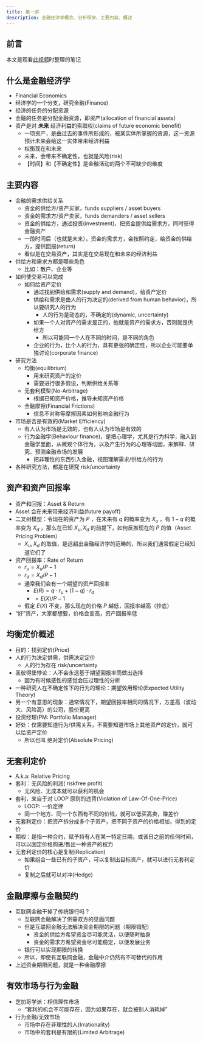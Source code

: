 ```yaml
---
title: 第一讲
description: 金融经济学概念、分析框架、主要内容、概述
---
```


## 前言

本文是观看[此视频](https://www.bilibili.com/video/BV1Bx411d714)时整理的笔记

## 什么是金融经济学

- Financial Economics
- 经济学的一个分支，研究金融(Finance)
- 经济的任务的分配资源
- 金融的任务是分配金融资源，即资产(allocation of financial assets)
- 资产是对 **未来** 经济利益的索取权(claims of future economic benefit)
  - 一项资产，是由过去的事件所形成的，被某实体所掌握的资源，这一资源预计未来会给这一实体带来经济利益
  - 权衡现在和未来
  - 未来，会带来不确定性，也就是风险(risk)
  - 【时间】和【不确定性】是金融活动的两个不可缺少的维度

## 主要内容

- 金融的需求供给关系
  - 资金的供给方/资产买家，funds suppliers / asset buyers
  - 资金的需求方/资产卖家，funds demanders / asset sellers
  - 资金的供给方，通过投资(investment)，把资金提供给需求方，同时获得金融资产
  - 一段时间后（也就是未来），资金的需求方，会按照约定，给资金的供给方，提供回报(return)
  - 看似是在交易资产，其实是在交易现在和未来的经济利益
- 供给方和需求方都是哪些角色
  - 比如：散户、企业等
- 如何使交易可以完成
  - 如何给资产定价
    - 通过找到供给和需求(supply and demand)，给资产定价
    - 供给和需求是由人的行为决定的(derived from human behavior)，所以要研究人的行为
      - 人的行为是动态的，不确定的(dynamic, uncertainty)
    - 如果一个人对资产的需求是正的，他就是资产的需求方，否则就是供给方
      - 所以可能同一个人在不同的时间，是不同的角色
    - 企业的行为，比个人的行为，具有更强的确定性，所以企业可能要单独讨论(corporate finance)
- 研究方法
  - 均衡(equilibrium)
    - 用来研究资产的定价
    - 需要进行很多假设，判断供给关系等
  - 无套利模型(No-Arbitrage)
    - 根据已知资产价格，推导未知资产价格
  - 金融摩擦(Financial Frictions)
    - 信息不对称等摩擦因素如何影响金融行为
- 市场是否是有效的(Market Efficiency)
  - 有人认为市场是无效的，也有人认为市场是有效的
  - 行为金融学(Behaviour finance)，是把心理学，尤其是行为科学，融入到金融学里面，从微观个体行为，以及产生行为的心理等动因，来解释、研究、预测金融市场的发展
    - 把非理性的东西引入金融，视图理解需求/供给方的行为
- 各种研究方法，都是在研究 risk/uncertainty

## 资产和资产回报率

- 资产和回报：Asset & Return
- Asset 会在未来带来经济利益(future payoff)
- 二叉树模型：令现在的资产为 $P$ ，在未来有 $q$ 的概率变为 $X_u$ ，有 $1-q$ 的概率变为 $X_d$ ，那么在已知 $X_u, X_d$ 的前提下，如何反推现在的 $P$ 的值（Asset Pricing Problem）
  - $X_u, X_d$ 的取值，是远超出金融经济学的范畴的，所以我们通常假定已经知道它们了
- 资产回报率：Rate of Return
  - $r_u = X_u / P - 1$
  - $r_d = X_d / P - 1$
  - 通常我们会有一个期望的资产回报率
    - $E(R) = q \cdot r_u + (1-q) \cdot r_d$
    - $= E(X) / P - 1$
  - 假定 $E(X)$ 不变，那么现在的价格 $P$ 越低，回报率越高（抄底）
- “好”资产，大家都想要，价格会变高，资产回报率低

## 均衡定价概述

- 目的：找到定价(Price)
- 人的行为决定供需，供需决定定价
  - 人的行为存在 risk/uncertainty
- 圣彼得堡悖论：人不会永远基于期望回报率而做出选择
  - 因为有时候感性的感觉会压过理性的分析
- 一种研究人在不确定性下的行为的理论：期望效用理论(Expected Utility Theory)
- 另一个有意思的现象：通常情况下，期望回报率相同的情况下，方差高（波动大、风险高）的公司，股价更高
- 投资经理(PM: Portfolio Manager)
- 好处：仅需要知道行为/供需关系，不需要知道市场上其他资产的定价，就可以给资产定价
  - 所以也叫 绝对定价(Absolute Pricing)

## 无套利定价

- A.k.a: Relative Pricing
- 套利：无风险的利润( riskfree profit)
  - 无风险、无成本就可以获利的机会
- 套利，来自于对 LOOP 原则的违背(Violation of Law-Of-One-Price)
  - LOOP: 一价定律
  - 同一个地方、同一个东西有不同的价钱，就可以低买高卖，赚差价
- 无套利定价：把资产拆分成多个子资产，把不同子资产的价格相加，得到的定价
- 期权：是指一种合约，赋予持有人在某一特定日期，或该日之前的任何时间，可以以固定价格购进/售出一种资产的权力
- 无套利定价的核心是复制(Replication)
  - 如果组合一些已有的子资产，可以复制出目标资产，就可以进行无套利定价
  - 复制之后就可以对冲(Hedge)

## 金融摩擦与金融契约

- 互联网金融干掉了传统银行吗？
  - 互联网金融解决了供需双方的见面问题
  - 但是互联网金融无法解决资金期限的问题（期限错配）
    - 资金的供给方希望资金尽可能灵活，以便随时抽身
    - 资金的需求方希望资金尽可能稳定，以便发展业务
  - 银行可以实现期限的转换
  - 所以，即使有互联网金融，金融中介仍然有不可替代的作用
- 上述资金期限问题，就是一种金融摩擦

## 有效市场与行为金融

- 芝加哥学派：相信理性市场
  - “套利的机会不可能存在，因为如果存在，就会被别人消耗掉”
- 行为金融/无效市场
  - 市场中存在非理性的人(Irrationality)
  - 市场中的套利是有限的(Limited Arbitrage)
